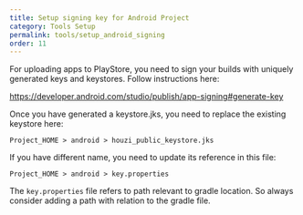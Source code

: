 ```yaml
---
title: Setup signing key for Android Project
category: Tools Setup
permalink: tools/setup_android_signing
order: 11
---
```


For uploading apps to PlayStore, you need to sign your builds with uniquely generated keys and keystores. Follow instructions here:

https://developer.android.com/studio/publish/app-signing#generate-key

Once you have generated a keystore.jks, you need to replace the existing keystore here:

`Project_HOME > android > houzi_public_keystore.jks`

If you have different name, you need to update its reference in this file:

`Project_HOME > android > key.properties`

The `key.properties` file refers to path relevant to gradle location. So always consider adding a path with relation to the gradle file.